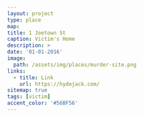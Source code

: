 ```yaml
---
layout: project
type: place
map: 
title: 1 Joetown St
caption: Victim's Home
description: >
date: '01-01-2016'
image: 
  path: /assets/img/places/murder-site.png
links:
  - title: Link
    url: https://hydejack.com/
sitemap: true
tags: [victim]
accent_color: '#56BF56'
---
```

